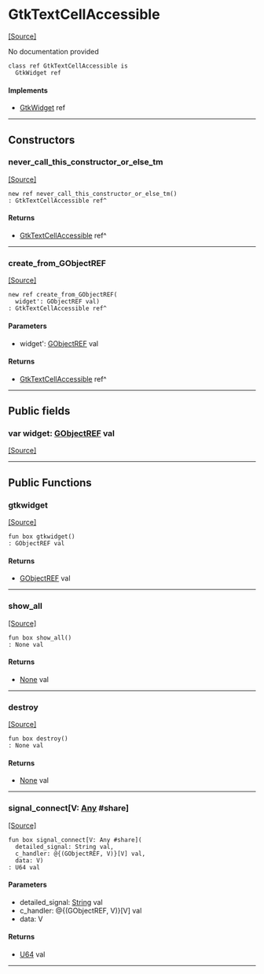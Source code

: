# GtkTextCellAccessible
<span class="source-link">[[Source]](src/gtk3/GtkTextCellAccessible.md#L6)</span>

No documentation provided


```pony
class ref GtkTextCellAccessible is
  GtkWidget ref
```

#### Implements

* [GtkWidget](gtk3-GtkWidget.md) ref

---

## Constructors

### never_call_this_constructor_or_else_tm
<span class="source-link">[[Source]](src/gtk3/GtkTextCellAccessible.md#L13)</span>


```pony
new ref never_call_this_constructor_or_else_tm()
: GtkTextCellAccessible ref^
```

#### Returns

* [GtkTextCellAccessible](gtk3-GtkTextCellAccessible.md) ref^

---

### create_from_GObjectREF
<span class="source-link">[[Source]](src/gtk3/GtkTextCellAccessible.md#L16)</span>


```pony
new ref create_from_GObjectREF(
  widget': GObjectREF val)
: GtkTextCellAccessible ref^
```
#### Parameters

*   widget': [GObjectREF](gtk3-..-gobject-GObjectREF.md) val

#### Returns

* [GtkTextCellAccessible](gtk3-GtkTextCellAccessible.md) ref^

---

## Public fields

### var widget: [GObjectREF](gtk3-..-gobject-GObjectREF.md) val
<span class="source-link">[[Source]](src/gtk3/GtkTextCellAccessible.md#L10)</span>



---

## Public Functions

### gtkwidget
<span class="source-link">[[Source]](src/gtk3/GtkTextCellAccessible.md#L12)</span>


```pony
fun box gtkwidget()
: GObjectREF val
```

#### Returns

* [GObjectREF](gtk3-..-gobject-GObjectREF.md) val

---

### show_all
<span class="source-link">[[Source]](src/gtk3/GtkWidget.md#L4)</span>


```pony
fun box show_all()
: None val
```

#### Returns

* [None](builtin-None.md) val

---

### destroy
<span class="source-link">[[Source]](src/gtk3/GtkWidget.md#L7)</span>


```pony
fun box destroy()
: None val
```

#### Returns

* [None](builtin-None.md) val

---

### signal_connect\[V: [Any](builtin-Any.md) #share\]
<span class="source-link">[[Source]](src/gtk3/GtkWidget.md#L10)</span>


```pony
fun box signal_connect[V: Any #share](
  detailed_signal: String val,
  c_handler: @{(GObjectREF, V)}[V] val,
  data: V)
: U64 val
```
#### Parameters

*   detailed_signal: [String](builtin-String.md) val
*   c_handler: @{(GObjectREF, V)}[V] val
*   data: V

#### Returns

* [U64](builtin-U64.md) val

---

